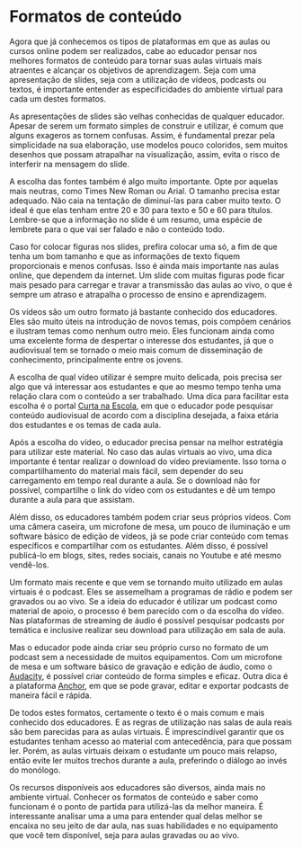 # Formatos de conteúdo

Agora que já conhecemos os tipos de plataformas em que as aulas ou cursos online podem ser realizados, cabe ao educador pensar nos melhores formatos de conteúdo para tornar suas aulas virtuais mais atraentes e alcançar os objetivos de aprendizagem. Seja com uma apresentação de slides, seja com a utilização de vídeos, podcasts ou textos, é importante entender as especificidades do ambiente virtual para cada um destes formatos.

As apresentações de slides são velhas conhecidas de qualquer educador. Apesar de serem um formato simples de construir e utilizar, é comum que alguns exageros as tornem confusas. Assim, é fundamental prezar pela simplicidade na sua elaboração, use modelos pouco coloridos, sem muitos desenhos que possam atrapalhar na visualização, assim, evita o risco de interferir na mensagem do slide.

A escolha das fontes também é algo muito importante. Opte por aquelas mais neutras, como Times New Roman ou Arial. O tamanho precisa estar adequado. Não caia na tentação de diminuí-las para caber muito texto. O ideal é que elas tenham entre 20 e 30 para texto e 50 e 60 para títulos. Lembre-se que a informação no slide é um resumo, uma espécie de lembrete para o que vai ser falado e não o conteúdo todo.

Caso for colocar figuras nos slides, prefira colocar uma só, a fim de que tenha um bom tamanho e que as informações de texto fiquem proporcionais e menos confusas. Isso é ainda mais importante nas aulas online, que dependem da internet. Um slide com muitas figuras pode ficar mais pesado para carregar e travar a transmissão das aulas ao vivo, o que é sempre um atraso e atrapalha o processo de ensino e aprendizagem.

Os vídeos são um outro formato já bastante conhecido dos educadores. Eles são muito úteis na introdução de novos temas, pois compõem cenários e ilustram temas como nenhum outro meio. Eles funcionam ainda como uma excelente forma de despertar o interesse dos estudantes, já que o audiovisual tem se tornado o meio mais comum de disseminação de conhecimento, principalmente entre os jovens. 

A escolha de qual vídeo utilizar é sempre muito delicada, pois precisa ser algo que vá interessar aos estudantes e que ao mesmo tempo tenha uma relação clara com o conteúdo a ser trabalhado. Uma dica para facilitar esta escolha é o portal [Curta na Escola](https://www.curtanaescola.org.br/), em que o educador pode pesquisar conteúdo audiovisual de acordo com a disciplina desejada, a faixa etária dos estudantes e os temas de cada aula. 

Após a escolha do vídeo, o educador precisa pensar na melhor estratégia para utilizar este material. No caso das aulas virtuais ao vivo, uma dica importante é tentar realizar o download do vídeo previamente. Isso torna o compartilhamento do material mais fácil, sem depender do seu carregamento em tempo real durante a aula. Se o download não for possível, compartilhe o link do vídeo com os estudantes e dê um tempo durante a aula para que assistam. 

Além disso, os educadores também podem criar seus próprios vídeos. Com uma câmera caseira, um microfone de mesa, um pouco de iluminação e um software básico de edição de vídeos, já se pode criar conteúdo com temas específicos e compartilhar com os estudantes. Além disso, é possível publicá-lo em blogs, sites, redes sociais, canais no Youtube e até mesmo vendê-los.

Um formato mais recente e que vem se tornando muito utilizado em aulas virtuais é o podcast. Eles se assemelham a programas de rádio e podem ser gravados ou ao vivo. Se a ideia do educador é utilizar um podcast como material de apoio, o processo é bem parecido com o da escolha do vídeo. Nas plataformas de streaming de áudio é possível pesquisar podcasts por temática e inclusive realizar seu download para utilização em sala de aula.

Mas o educador pode ainda criar seu próprio curso no formato de um podcast sem a necessidade de muitos equipamentos. Com um microfone de mesa e um software básico de gravação e edição de áudio, como o [Audacity](https://www.audacityteam.org/download/), é possível criar conteúdo de forma simples e eficaz. Outra dica é a plataforma [Anchor](https://anchor.fm/?utm_source=br-pt_nonbrand_contextual_text&utm_medium=paidsearch&utm_campaign=alwayson_latam_br_premiumbusiness_anchor_nonbrand+contextual-desktop+text+bmm+br-pt+google&adjust_referrer=adjust_external_click_id%3DCj0KCQiAyoeCBhCTARIsAOfpKxjJudqf-hnuzZW6pojzdVpADmlEfmtt2KxDF0MENeu2Bchk0_NGwkoaAlLSEALw_wcB&gclsrc=aw.ds), em  que se pode gravar, editar e exportar podcasts de maneira fácil e rápida.

De todos estes formatos, certamente o texto é o mais comum e mais conhecido dos educadores. E as regras de utilização nas salas de aula reais são bem parecidas para as aulas virtuais. É imprescindível garantir que os estudantes tenham acesso ao material com antecedência, para que possam ler. Porém, as aulas virtuais deixam o estudante um pouco mais relapso, então evite ler muitos trechos durante a aula, preferindo o diálogo ao invés do monólogo.

Os recursos disponíveis aos educadores são diversos, ainda mais no ambiente virtual. Conhecer os formatos de conteúdo e saber como funcionam é o ponto de partida para utilizá-las da melhor maneira. É interessante analisar uma a uma para entender qual delas melhor se encaixa no seu jeito de dar aula, nas suas habilidades e no equipamento que você tem disponível, seja para aulas gravadas ou ao vivo.

